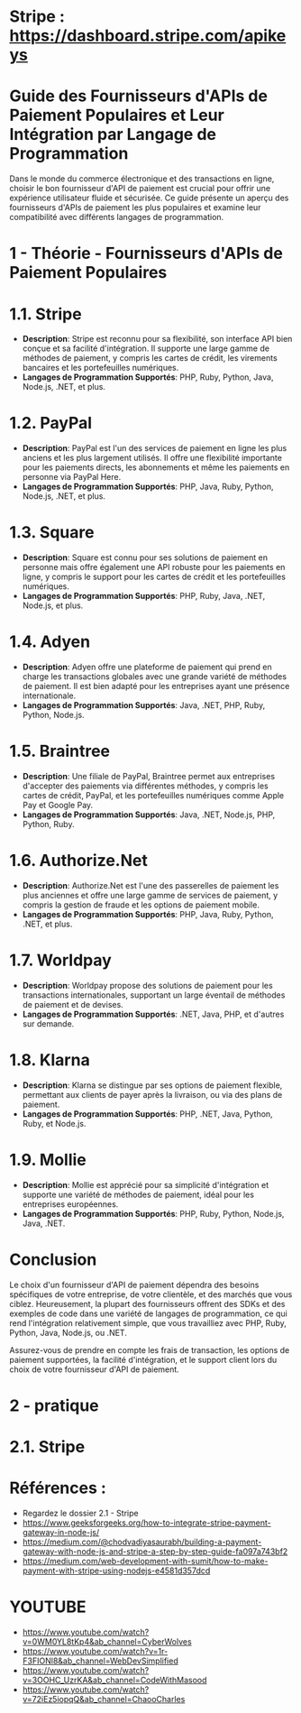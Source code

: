 # Stripe : https://dashboard.stripe.com/apikeys
# Guide des Fournisseurs d'APIs de Paiement Populaires et Leur Intégration par Langage de Programmation

Dans le monde du commerce électronique et des transactions en ligne, choisir le bon fournisseur d'API de paiement est crucial pour offrir une expérience utilisateur fluide et sécurisée. Ce guide présente un aperçu des fournisseurs d'APIs de paiement les plus populaires et examine leur compatibilité avec différents langages de programmation.

# 1 - Théorie - Fournisseurs d'APIs de Paiement Populaires

# 1.1. Stripe
- **Description**: Stripe est reconnu pour sa flexibilité, son interface API bien conçue et sa facilité d'intégration. Il supporte une large gamme de méthodes de paiement, y compris les cartes de crédit, les virements bancaires et les portefeuilles numériques.
- **Langages de Programmation Supportés**: PHP, Ruby, Python, Java, Node.js, .NET, et plus.

# 1.2. PayPal
- **Description**: PayPal est l'un des services de paiement en ligne les plus anciens et les plus largement utilisés. Il offre une flexibilité importante pour les paiements directs, les abonnements et même les paiements en personne via PayPal Here.
- **Langages de Programmation Supportés**: PHP, Java, Ruby, Python, Node.js, .NET, et plus.

# 1.3. Square
- **Description**: Square est connu pour ses solutions de paiement en personne mais offre également une API robuste pour les paiements en ligne, y compris le support pour les cartes de crédit et les portefeuilles numériques.
- **Langages de Programmation Supportés**: PHP, Ruby, Java, .NET, Node.js, et plus.

# 1.4. Adyen
- **Description**: Adyen offre une plateforme de paiement qui prend en charge les transactions globales avec une grande variété de méthodes de paiement. Il est bien adapté pour les entreprises ayant une présence internationale.
- **Langages de Programmation Supportés**: Java, .NET, PHP, Ruby, Python, Node.js.

# 1.5. Braintree
- **Description**: Une filiale de PayPal, Braintree permet aux entreprises d'accepter des paiements via différentes méthodes, y compris les cartes de crédit, PayPal, et les portefeuilles numériques comme Apple Pay et Google Pay.
- **Langages de Programmation Supportés**: Java, .NET, Node.js, PHP, Python, Ruby.

# 1.6. Authorize.Net
- **Description**: Authorize.Net est l'une des passerelles de paiement les plus anciennes et offre une large gamme de services de paiement, y compris la gestion de fraude et les options de paiement mobile.
- **Langages de Programmation Supportés**: PHP, Java, Ruby, Python, .NET, et plus.

# 1.7. Worldpay
- **Description**: Worldpay propose des solutions de paiement pour les transactions internationales, supportant un large éventail de méthodes de paiement et de devises.
- **Langages de Programmation Supportés**: .NET, Java, PHP, et d'autres sur demande.

# 1.8. Klarna
- **Description**: Klarna se distingue par ses options de paiement flexible, permettant aux clients de payer après la livraison, ou via des plans de paiement.
- **Langages de Programmation Supportés**: PHP, .NET, Java, Python, Ruby, et Node.js.

# 1.9. Mollie
- **Description**: Mollie est apprécié pour sa simplicité d'intégration et supporte une variété de méthodes de paiement, idéal pour les entreprises européennes.
- **Langages de Programmation Supportés**: PHP, Ruby, Python, Node.js, Java, .NET.

# Conclusion

Le choix d'un fournisseur d'API de paiement dépendra des besoins spécifiques de votre entreprise, de votre clientèle, et des marchés que vous ciblez. Heureusement, la plupart des fournisseurs offrent des SDKs et des exemples de code dans une variété de langages de programmation, ce qui rend l'intégration relativement simple, que vous travailliez avec PHP, Ruby, Python, Java, Node.js, ou .NET.

Assurez-vous de prendre en compte les frais de transaction, les options de paiement supportées, la facilité d'intégration, et le support client lors du choix de votre fournisseur d'API de paiement.


# 2 - pratique

# 2.1. Stripe
# Références : 
- Regardez le dossier 2.1 - Stripe
- https://www.geeksforgeeks.org/how-to-integrate-stripe-payment-gateway-in-node-js/
- https://medium.com/@chodvadiyasaurabh/building-a-payment-gateway-with-node-js-and-stripe-a-step-by-step-guide-fa097a743bf2
- https://medium.com/web-development-with-sumit/how-to-make-payment-with-stripe-using-nodejs-e4581d357dcd

# YOUTUBE
- https://www.youtube.com/watch?v=0WM0YL8tKp4&ab_channel=CyberWolves
- https://www.youtube.com/watch?v=1r-F3FIONl8&ab_channel=WebDevSimplified
- https://www.youtube.com/watch?v=3OOHC_UzrKA&ab_channel=CodeWithMasood
- https://www.youtube.com/watch?v=72iEz5iopqQ&ab_channel=ChaooCharles


